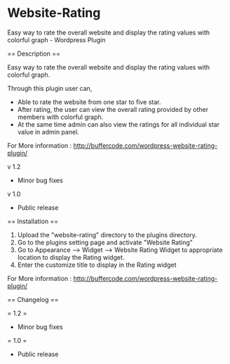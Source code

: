Website-Rating
==============

Easy way to rate the overall website and display the rating values with colorful graph - Wordpress Plugin

== Description ==

Easy way to rate the overall website and display the rating values with colorful graph.

Through this plugin user can,

* Able to rate the website from one star to five star.
* After rating, the user can view the overall rating provided by other members with colorful graph.
* At the same time admin can also view the ratings for all individual star value in admin panel.

For  More information : http://buffercode.com/wordpress-website-rating-plugin/

v 1.2
* Minor bug fixes

v 1.0

* Public release

== Installation ==

1. Upload the "website-rating" directory to the plugins directory.
2. Go to the plugins setting page and activate "Website Rating"
3. Go to Appearance --> Widget --> Website Rating Widget to appropriate location to display the Rating widget.
4. Enter the customize title to display in the Rating widget

For  More information : http://buffercode.com/wordpress-website-rating-plugin/

== Changelog ==

= 1.2 =

* Minor bug fixes

= 1.0 =

* Public release
